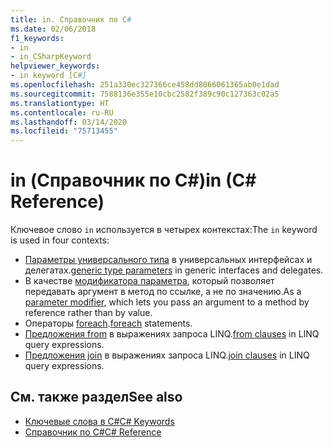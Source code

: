 ```yaml
---
title: in. Справочник по C#
ms.date: 02/06/2018
f1_keywords:
- in
- in_CSharpKeyword
helpviewer_keywords:
- in keyword [C#]
ms.openlocfilehash: 251a330ec327366ce458dd8066061365ab0e1dad
ms.sourcegitcommit: 7588136e355e10cbc2582f389c90c127363c02a5
ms.translationtype: HT
ms.contentlocale: ru-RU
ms.lasthandoff: 03/14/2020
ms.locfileid: "75713455"
---
```

# <a name="in-c-reference"></a><span data-ttu-id="50e15-102">in (Справочник по C#)</span><span class="sxs-lookup"><span data-stu-id="50e15-102">in (C# Reference)</span></span>

<span data-ttu-id="50e15-103">Ключевое слово `in` используется в четырех контекстах:</span><span class="sxs-lookup"><span data-stu-id="50e15-103">The `in` keyword is used in four contexts:</span></span>  
  
- <span data-ttu-id="50e15-104">[Параметры универсального типа](in-generic-modifier.md) в универсальных интерфейсах и делегатах.</span><span class="sxs-lookup"><span data-stu-id="50e15-104">[generic type parameters](in-generic-modifier.md) in generic interfaces and delegates.</span></span>
- <span data-ttu-id="50e15-105">В качестве [модификатора параметра](in-parameter-modifier.md), который позволяет передавать аргумент в метод по ссылке, а не по значению.</span><span class="sxs-lookup"><span data-stu-id="50e15-105">As a [parameter modifier](in-parameter-modifier.md), which lets you pass an argument to a method by reference rather than by value.</span></span>
- <span data-ttu-id="50e15-106">Операторы [foreach](foreach-in.md).</span><span class="sxs-lookup"><span data-stu-id="50e15-106">[foreach](foreach-in.md) statements.</span></span>
- <span data-ttu-id="50e15-107">[Предложения from](from-clause.md) в выражениях запроса LINQ.</span><span class="sxs-lookup"><span data-stu-id="50e15-107">[from clauses](from-clause.md) in LINQ query expressions.</span></span>
- <span data-ttu-id="50e15-108">[Предложения join](join-clause.md) в выражениях запроса LINQ.</span><span class="sxs-lookup"><span data-stu-id="50e15-108">[join clauses](join-clause.md) in LINQ query expressions.</span></span>
  
## <a name="see-also"></a><span data-ttu-id="50e15-109">См. также раздел</span><span class="sxs-lookup"><span data-stu-id="50e15-109">See also</span></span>

- [<span data-ttu-id="50e15-110">Ключевые слова в C#</span><span class="sxs-lookup"><span data-stu-id="50e15-110">C# Keywords</span></span>](index.md)
- [<span data-ttu-id="50e15-111">Справочник по C#</span><span class="sxs-lookup"><span data-stu-id="50e15-111">C# Reference</span></span>](../index.md)
